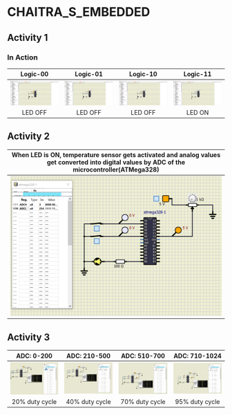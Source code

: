 # CHAITRA_S_EMBEDDED
## Activity 1

### In Action

|Logic-00|Logic-01|Logic-10|Logic-11|  
|:--:|:--:|:--:|:--:|  
|![Logic-00](simulation/Logic_00.png)|![Logic-01](simulation/Logic_01.png)|![Logic-10](simulation/Logic_10.png)|![Logic-11](simulation/Logic_11.png)|  
|LED OFF|LED OFF|LED OFF|LED ON| 

## Activity 2

| When LED is ON, temperature sensor gets activated and analog values get converted into digital values by ADC of the microcontroller(ATMega328)|
|:--:|
|![image](Images/Activity_2/activity_2.PNG)|

## Activity 3

|ADC: 0-200|ADC: 210-500|ADC: 510-700|ADC: 710-1024|
|:--:|:--:|:--:|:--:|
|![image](https://github.com/Chaitra15S/CHAITRA_S_EMBEDDED/blob/main/Images/Activity_3/Activity_3_20%25.PNG)|![image](https://github.com/Chaitra15S/CHAITRA_S_EMBEDDED/blob/main/Images/Activity_3/Activity_3_40%25.PNG)|![image](https://github.com/Chaitra15S/CHAITRA_S_EMBEDDED/blob/main/Images/Activity_3/Activity_3_70%25.PNG)|![image](https://github.com/Chaitra15S/CHAITRA_S_EMBEDDED/blob/main/Images/Activity_3/Activity_3_95%25.PNG)|
|20% duty cycle|40% duty cycle|70% duty cycle|95% duty cycle|

